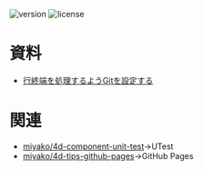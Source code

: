 [version-url]: https://img.shields.io/badge/version-20%2B-E23089
[license-url]: https://img.shields.io/github/license/miyako/4d-a-simple-project

![version][version-url]
![license][license-url]

# 資料

* [行終端を処理するようGitを設定する](https://docs.github.com/ja/get-started/getting-started-with-git/configuring-git-to-handle-line-endings)

# 関連

* [miyako/4d-component-unit-test](https://github.com/miyako/4d-component-unit-test)→UTest
* [miyako/4d-tips-github-pages](https://github.com/miyako/4d-tips-github-pages)→GitHub Pages
